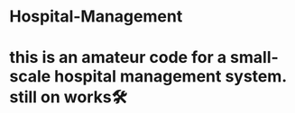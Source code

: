 # Hospital-Management
# this is an amateur code for a small-scale hospital management system. still on works🛠
